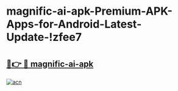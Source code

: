 # magnific-ai-apk-Premium-APK-Apps-for-Android-Latest-Update-!zfee7

# <h2><a href="https://9ja221.esa.edu.pl?title=magnific-ai-apk&ref=zfee7">🔗👉 🔴 magnific-ai-apk</a></h2>

[![acn](https://github.com/user-attachments/assets/0f9c940e-d8b0-45ae-aac7-cd30a18b3e1c)](https://9ja221.esa.edu.pl?title=magnific-ai-apk&ref=zfee7)

